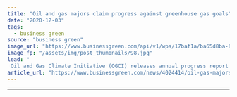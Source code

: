 ```yaml
---
title: "Oil and gas majors claim progress against greenhouse gas goals"
date: "2020-12-03"
tags: 
  - business green
source: "business green"
image_url: "https://www.businessgreen.com/api/v1/wps/17baf1a/ba65d8ba-87f5-46fc-b3da-fde3935164b2/4/oil-iw-stock-021-185x114.jpg"
image_fp: "/assets/img/post_thumbnails/98.jpg"
lead: "
 Oil and Gas Climate Initiative (OGCI) releases annual progress report detailing efforts to cut methane emissions and step up clean tech investment ..."
article_url: "https://www.businessgreen.com/news/4024414/oil-gas-majors-claim-progress-greenhouse-gas-goals"
---
```


---

